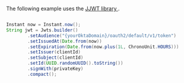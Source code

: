 The following example uses the [JJWT library ](https://github.com/jwtk/jjwt).
```java

Instant now = Instant.now();
String jwt = Jwts.builder()
        .setAudience("{yourOktaDomain}/oauth2/default/v1/token")
        .setIssuedAt(Date.from(now))
        .setExpiration(Date.from(now.plus(1L, ChronoUnit.HOURS)))
        .setIssuer(clientId)
        .setSubject(clientId)
        .setId(UUID.randomUUID().toString())
        .signWith(privateKey)
        .compact();

```
